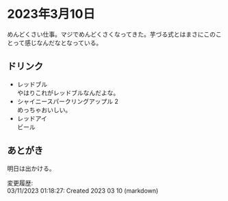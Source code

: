 # 2023年3月10日

めんどくさい仕事。マジでめんどくさくなってきた。芋づる式とはまさにこのことって感じなんだなとなっている。

## ドリンク

- レッドブル  
やはりこれがレッドブルなんだよな。
- シャイニースパークリングアップル 2  
めっちゃおいしい。
- レッドアイ  
ビール

## あとがき

明日は出かける。

変更履歴:  
03/11/2023 01:18:27: Created 2023 03 10 (markdown)  

